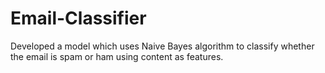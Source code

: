 # Email-Classifier
Developed a model which uses Naive Bayes algorithm to classify whether the email is spam or ham using content as features.
